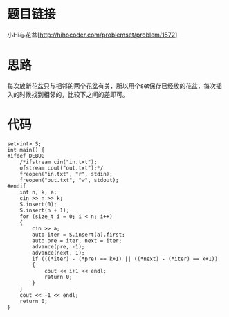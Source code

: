 ﻿# 题目链接
小Hi与花盆[http://hihocoder.com/problemset/problem/1572]

# 思路
每次放新花盆只与相邻的两个花盆有关，所以用个set保存已经放的花盆，每次插入的时候找到相邻的，比较下之间的差即可。

# 代码
	set<int> S;
	int main() {
	#ifdef DEBUG
		/*ifstream cin("in.txt");
		ofstream cout("out.txt");*/
		freopen("in.txt", "r", stdin);
		freopen("out.txt", "w", stdout);
	#endif
		int n, k, a;
		cin >> n >> k;
		S.insert(0);
		S.insert(n + 1);
		for (size_t i = 0; i < n; i++)
		{
			cin >> a;
			auto iter = S.insert(a).first;
			auto pre = iter, next = iter;
			advance(pre, -1);
			advance(next, 1);
			if (((*iter) - (*pre) == k+1) || ((*next) - (*iter) == k+1))
			{
				cout << i+1 << endl;
				return 0;
			}
		}
		cout << -1 << endl;
		return 0;
	}
